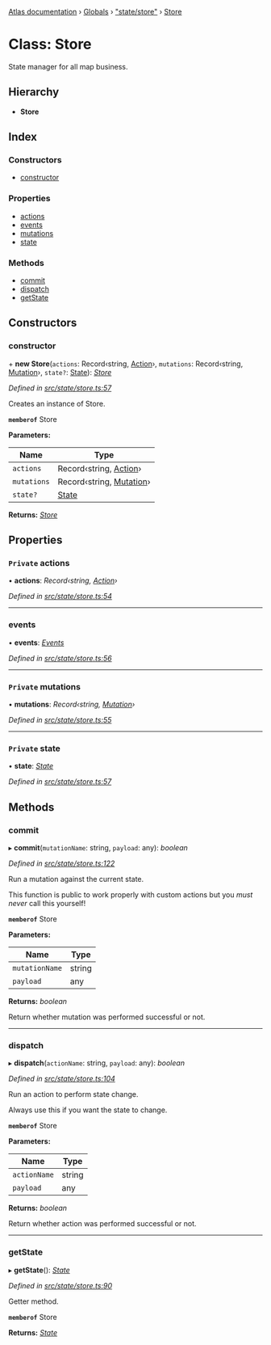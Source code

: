 [Atlas documentation](../README.md) › [Globals](../globals.md) › ["state/store"](../modules/_state_store_.md) › [Store](_state_store_.store.md)

# Class: Store

State manager for all map business.

## Hierarchy

* **Store**

## Index

### Constructors

* [constructor](_state_store_.store.md#constructor)

### Properties

* [actions](_state_store_.store.md#private-actions)
* [events](_state_store_.store.md#events)
* [mutations](_state_store_.store.md#private-mutations)
* [state](_state_store_.store.md#private-state)

### Methods

* [commit](_state_store_.store.md#commit)
* [dispatch](_state_store_.store.md#dispatch)
* [getState](_state_store_.store.md#getstate)

## Constructors

###  constructor

\+ **new Store**(`actions`: Record‹string, [Action](../modules/_state_actions_.md#action)›, `mutations`: Record‹string, [Mutation](../modules/_state_mutations_.md#mutation)›, `state?`: [State](../modules/_state_store_.md#state)): *[Store](_state_store_.store.md)*

*Defined in [src/state/store.ts:57](https://github.com/chronark/atlas/blob/a1ab160/src/state/store.ts#L57)*

Creates an instance of Store.

**`memberof`** Store

**Parameters:**

Name | Type |
------ | ------ |
`actions` | Record‹string, [Action](../modules/_state_actions_.md#action)› |
`mutations` | Record‹string, [Mutation](../modules/_state_mutations_.md#mutation)› |
`state?` | [State](../modules/_state_store_.md#state) |

**Returns:** *[Store](_state_store_.store.md)*

## Properties

### `Private` actions

• **actions**: *Record‹string, [Action](../modules/_state_actions_.md#action)›*

*Defined in [src/state/store.ts:54](https://github.com/chronark/atlas/blob/a1ab160/src/state/store.ts#L54)*

___

###  events

• **events**: *[Events](_state_events_.events.md)*

*Defined in [src/state/store.ts:56](https://github.com/chronark/atlas/blob/a1ab160/src/state/store.ts#L56)*

___

### `Private` mutations

• **mutations**: *Record‹string, [Mutation](../modules/_state_mutations_.md#mutation)›*

*Defined in [src/state/store.ts:55](https://github.com/chronark/atlas/blob/a1ab160/src/state/store.ts#L55)*

___

### `Private` state

• **state**: *[State](../modules/_state_store_.md#state)*

*Defined in [src/state/store.ts:57](https://github.com/chronark/atlas/blob/a1ab160/src/state/store.ts#L57)*

## Methods

###  commit

▸ **commit**(`mutationName`: string, `payload`: any): *boolean*

*Defined in [src/state/store.ts:122](https://github.com/chronark/atlas/blob/a1ab160/src/state/store.ts#L122)*

Run a mutation against the current state.

This function is public to work properly with custom actions but you *must never* call this yourself!

**`memberof`** Store

**Parameters:**

Name | Type |
------ | ------ |
`mutationName` | string |
`payload` | any |

**Returns:** *boolean*

Return whether mutation was performed successful or not.

___

###  dispatch

▸ **dispatch**(`actionName`: string, `payload`: any): *boolean*

*Defined in [src/state/store.ts:104](https://github.com/chronark/atlas/blob/a1ab160/src/state/store.ts#L104)*

Run an action to perform state change.

Always use this if you want the state to change.

**`memberof`** Store

**Parameters:**

Name | Type |
------ | ------ |
`actionName` | string |
`payload` | any |

**Returns:** *boolean*

Return whether action was performed successful or not.

___

###  getState

▸ **getState**(): *[State](../modules/_state_store_.md#state)*

*Defined in [src/state/store.ts:90](https://github.com/chronark/atlas/blob/a1ab160/src/state/store.ts#L90)*

Getter method.

**`memberof`** Store

**Returns:** *[State](../modules/_state_store_.md#state)*
